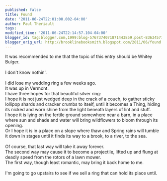 ```yaml
---
published: false
title: Found
date: '2011-06-24T22:01:00.002-04:00'
author: Paul Theriault
tags: 
modified_time: '2011-06-24T22:14:57.104-04:00'
blogger_id: tag:blogger.com,1999:blog-5767374071871443859.post-8363457119200632636
blogger_orig_url: http://brooklinebooksmith.blogspot.com/2011/06/found.html
---
```


It was recommended to me that the topic of this entry should be Whitey <span class="blsp-spelling-error" id="SPELLING_ERROR_0">Bulger</span>.<br /><br />I don't know <span class="blsp-spelling-error" id="SPELLING_ERROR_1">nothin</span>'.<br /><br />I did lose my wedding ring a few weeks ago.<br />It was up in Vermont.<br />I have three hopes for that beautiful silver ring:<br />I hope it is not just wedged deep in the crack of a couch, to gather sticky lollipop shards and cracker crumbs to itself, until it becomes a Thing, hiding its nicked and worn shine from the light beneath layers of lint and stuff.<br />I hope it is lying on the fertile ground somewhere near a barn, in a place where sun and shade and water will bring wildflowers to bloom through its opening.<br />Or I hope it is in a place on a slope where thaw and Spring rains will tumble it down in stages until it finds its way to a brook, to a river, to the sea.<br /><br />Of course, that last way will take it away forever.<br />The second way may cause it to become a projectile, lifted up and flung at deadly speed from the rotors of a lawn mower.<br />The first way, though least romantic, may bring it back home to me.<br /><br />I'm going to go upstairs to see if we sell a ring that can hold its place until.